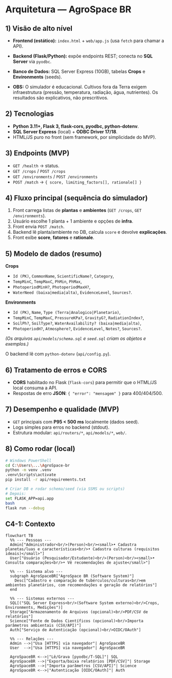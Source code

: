 # Arquitetura — AgroSpace BR

## 1) Visão de alto nível
- **Frontend (estático):** `index.html` + `web/app.js` (usa `fetch` para chamar a API).
- **Backend (Flask/Python):** expõe endpoints REST; conecta no **SQL Server** via `pyodbc`.
- **Banco de Dados:** SQL Server Express (10GB), tabelas **Crops** e **Environments** (seeds).

- **OBS:** O simulador é educacional. Cultivos fora da Terra exigem infraestrutura (pressão, temperatura, radiação, água, nutrientes). Os resultados são explicativos, não prescritivos.

## 2) Tecnologias
- **Python 3.11+, Flask 3, flask-cors, pyodbc, python-dotenv**.
- **SQL Server Express** (local) + **ODBC Driver 17/18**.
- HTML/JS puro no front (sem framework, por simplicidade do MVP).

## 3) Endpoints (MVP)
- `GET /health` → status.
- `GET /crops` / `POST /crops`
- `GET /environments` / `POST /environments`
- `POST /match` → `{ score, limiting_factors[], rationale[] }`

## 4) Fluxo principal (sequência do simulador)
1. Front carrega listas de **plantas** e **ambientes** (`GET /crops`, `GET /environments`).
2. Usuário escolhe 1 planta + 1 ambiente e opções de **infra**.
3. Front envia `POST /match`.
4. Backend lê planta/ambiente no DB, calcula `score` e devolve **explicações**.
5. Front exibe **score**, **fatores** e **rationale**.

## 5) Modelo de dados (resumo)
**Crops**
- `Id (PK)`, `CommonName`, `ScientificName?`, `Category`,
- `TempMinC`, `TempMaxC`, `PhMin`, `PhMax`,
- `PhotoperiodMinH?`, `PhotoperiodMaxH?`,
- `WaterNeed (baixa|media|alta)`, `EvidenceLevel`, `Sources?`.

**Environments**
- `Id (PK)`, `Name`, `Type (Terra|Analogico|Planetario)`,
- `TempMinC`, `TempMaxC`, `PressureKPa?`, `GravityG?`, `RadiationIndex?`,
- `SoilPh?`, `SoilType?`, `WaterAvailability? (baixa|media|alta)`,
- `PhotoperiodH?`, `Atmosphere?`, `EvidenceLevel`, `Notes?`, `Sources?`.

*(Os arquivos `api/models/schema.sql` e `seed.sql` criam os objetos e exemplos.)*


O backend lê com `python-dotenv` (`api/config.py`).

## 6) Tratamento de erros e CORS
- **CORS** habilitado no Flask (`flask-cors`) para permitir que o HTML/JS local consuma a API.
- Respostas de erro **JSON**: `{ "error": "mensagem" }` para 400/404/500.

## 7) Desempenho e qualidade (MVP)
- `GET` principais com **P95 < 500 ms** localmente (dados seed).
- Logs simples para erros no backend (stdout).
- Estrutura modular: `api/routers/*`, `api/models/*`, `web/`.

## 8) Como rodar (local)
```bash
# Windows PowerShell
cd C:\Users\...\AgroSpace-br
python -m venv .venv
.venv\Scripts\activate
pip install -r api/requirements.txt

# Criar DB e rodar schema/seed (via SSMS ou scripts)
# Depois:
set FLASK_APP=api.app
bash
flask run --debug
```



## C4-1: Contexto

```mermaid
flowchart TB
  %% --- Pessoas ---
  Admin["Administrador<br/>(Person)<br/><small>• Cadastra planetas/luas e características<br/>• Cadastra culturas (requisitos ideais)</small>"]
  User["Usuário (Pesquisador/Estudante)<br/>(Person)<br/><small>• Consulta comparações<br/>• Vê recomendações de ajuste</small>"]

  %% --- Sistema alvo ---
  subgraph AgroSpaceBR["AgroSpace BR (Software System)"]
    Desc["Cadastro e comparação de tubérculos/culturas<br/>em ambientes planetários, com recomendações e geração de relatórios"]
  end

  %% --- Sistemas externos ---
  SQL[("SQL Server Express<br/>(Software System externo)<br/>Crops, Environments, Medições")]
  Storage["Armazenamento de Arquivos (opcional)<br/>PDF/CSV de relatórios"]
  Science["Fonte de Dados Científicos (opcional)<br/>Importa parâmetros ambientais (CSV/API)"]
  Auth["Serviço de Autenticação (opcional)<br/>OIDC/OAuth"]

  %% --- Relações ---
  Admin -->|"Usa [HTTPS] via navegador"| AgroSpaceBR
  User  -->|"Usa [HTTPS] via navegador"| AgroSpaceBR

  AgroSpaceBR <-->|"Lê/Grava [pyodbc/T-SQL]"| SQL
  AgroSpaceBR -->|"Exporta/baixa relatórios [PDF/CSV]"| Storage
  AgroSpaceBR -->|"Importa parâmetros [CSV/API]"| Science
  AgroSpaceBR <-->|"Autenticação [OIDC/OAuth]"| Auth
```













